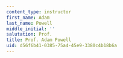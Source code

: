 ```yaml
---
content_type: instructor
first_name: Adam
last_name: Powell
middle_initial: ''
salutation: Prof.
title: Prof. Adam Powell
uid: d56f6b41-0385-75a4-45e9-3380c4b18b6a
---
```

